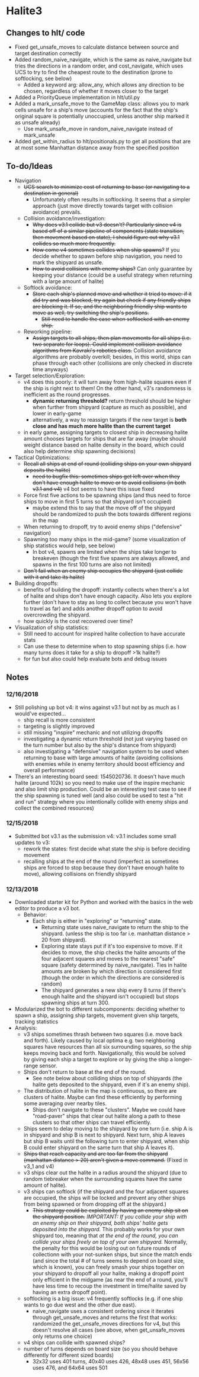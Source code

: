 # Halite3

## Changes to hlt/ code
- Fixed get_unsafe_moves to calculate distance between source and target
destination correctly
- Added random_naive_navigate, which is the same as naive_navigate but tries the
directions in a random order, and cost_navigate, which uses UCS to try to find
the cheapest route to the destination (prone to softlocking, see below)
  - Added a keyword arg: allow_any, which allows any direction to be chosen, regardless
  of whether it moves closer to the target
- Added a PriorityQueue implementation in hlt/util.py
- Added a mark_unsafe_move to the GameMap class: allows you to mark cells unsafe
for a ship's move (accounts for the fact that the ship's original square is
potentially unoccupied, unless another ship marked it as unsafe already)
  - Use mark_unsafe_move in random_naive_navigate instead of mark_unsafe
- Added get_within_radius to hlt/positionals.py to get all positions that are at
most some Manhattan distance away from the specified position

## To-do/Ideas
- Navigation
  - ~~UCS search to minimize cost of returning to base (or navigating to a
  destination in general)~~
    - Unfortunately often results in softlocking. It seems that a simpler approach
    (just move directly towards target with collision avoidance) prevails.
  - Collision avoidance/investigation:
    - ~~Why does v3.1 collide but v3 doesn't? Particularly since v4 is based off of
    a similar pipeline of components (state transition, then movement based on
    state), I should figure out why v3.1 collides so much more frequently.~~
    - ~~How come v4 sometimes collides when ship spawns?~~ If you decide whether to spawn
    before ship navigation, you need to mark the shipyard as unsafe.
    - ~~How to avoid collisions with enemy ships?~~ Can only guarantee by keeping your distance
    (could be a useful strategy when returning with a large amount of halite)
  - Softlock avoidance:
    - ~~Store each ship's planned move and whether it tried to move: if it did try
    and was blocked, try again but check if any friendly ships are blocking it.
    If so, and the neighboring friendly ship wants to move as well, try switching
    the ship's positions.~~
      - ~~Still need to handle the case when softlocked with an enemy ship.~~
  - Reworking pipeline:
    - ~~Assign targets to all ships, then plan movements for all ships (i.e. two
    separate for loops). Could implement collision avoidance algorithms from
    Kavraki's robotics class.~~ Collision avoidance algorithms are probably overkill;
    besides, in this world, ships can phase through each other (collisions are only
    checked in discrete time anyways)
- Target selection/Exploration:
  - v4 does this poorly: it will turn away from high-halite squares even if the
  ship is right next to them! On the other hand, v3's randomness is inefficient
  as the round progresses.
    - **dynamic returning threshold?** return threshold should be higher when further
    from shipyard (capture as much as possible), and lower in early-game
    - alternatively, a way to reassign targets if the new target is **both close and has
    much more halite than the current target**
  - in early game, assigning targets to closest ship in decreasing halite amount
  chooses targets for ships that are far away (maybe should weight distance based
  on halite density in the board, which could also help determine ship spawning decisions)
- Tactical Optimizations:
  - ~~Recall all ships at end of round (colliding ships on your own shipyard deposits the halite)~~
    - ~~need to bugfix this: sometimes ships get left over when they don't have enough halite to move
    or to avoid collisions (in both v3.1 and v4)~~ v4 bot seems to have this issue fixed
  - Force first five actions to be spawning ships (and thus need to force ships to move in first 5 turns
  so that shipyard isn't occupied)
    - maybe extend this to say that the move off of the shipyard should be randomized to
    push the bots towards different regions in the map
  - When returning to dropoff, try to avoid enemy ships ("defensive" navigation)
  - Spawning too many ships in the mid-game? (some visualization of ship statistics would help, see below)
    - In bot v4, spawns are limited when the ships take longer to breakeven (though the first five spawns
    are always allowed, and spawns in the first 100 turns are also not limited)
  - ~~Don't fail when an enemy ship occupies the shipyard (just collide with it and take its halite)~~
- Building dropoffs:
  - benefits of building the dropoff: instantly collects when there's a lot of halite
  and ships don't have enough capacity. Also lets you explore further (don't have
  to stay as long to collect because you won't have to travel as far) and adds
  another dropoff option to avoid overcrowding the shipyard.
  - how quickly is the cost recovered over time?
- Visualization of ship statistics:
  - Still need to account for inspired halite collection to have accurate stats
  - Can use these to determine when to stop spawning ships (i.e. how many turns does
  it take for a ship to dropoff >1k halite?)
  - for fun but also could help evaluate bots and debug issues

## Notes
### 12/16/2018
- Still polishing up bot v4: it wins against v3.1 but not by as much as I would've expected...
  - ship recall is more consistent
  - targeting is slightly improved
  - still missing "inspire" mechanic and not utilizing dropoffs
  - investigating a dynamic return threshold (not just varying based on the turn number
  but also by the ship's distance from shipyard)
  - also investigating a "defensive" navigation system to be used when returning to base
  with large amounts of halite (avoiding collisions with enemies while in enemy territory
  should boost efficiency and overall performance)
- There's an interesting board seed: 1545020736. It doesn't have much halite (around 102k)
so you need to make use of the inspire mechanic and also limit ship production. Could be an
interesting test case to see if the ship spawning is tuned well (and also could be used to test
a "hit and run" strategy where you intentionally collide with enemy ships and collect the
combined resources)

### 12/15/2018
- Submitted bot v3.1 as the submission v4: v3.1 includes some small updates to v3:
    - rework the states: first decide what state the ship is before deciding
    movement
    - recalling ships at the end of the round (imperfect as sometimes ships are
    forced to stop because they don't have enough halite to move), allowing
    collisions on friendly shipyard

### 12/13/2018
- Downloaded starter kit for Python and worked with the basics in the web editor
to produce a v3 bot.
    - Behavior:
        - Each ship is either in "exploring" or "returning" state.
            - Returning state uses naive_navigate to return the ship to the shipyard.
            (unless the ship is too far i.e. manhattan distance > 20 from shipyard).
            - Exploring state stays put if it's too expensive to move. If it decides
            to move, the ship checks the halite amounts of the four adjacent squares
            and moves to the nearest "safe" square (safety determined by naive_navigate).
            Ties in halite amounts are broken by which direction is considered first (though
            the order in which the directions are considered is random)
            - The shipyard generates a new ship every 8 turns (if there's enough halite
            and the shipyard isn't occupied) but stops spawning ships at turn 300.
- Modularized the bot to different subcomponents: deciding whether to spawn a ship,
assigning ship targets, movement given ship targets, tracking statistics
- Analysis:
  - v3 ships sometimes thrash between two squares (i.e. move back and forth).
  Likely caused by local optima e.g. two neighboring squares have resources
  than all six surrounding squares, so the ship keeps moving back and forth.
  Navigationally, this would be solved by giving each ship a target to explore
  or by giving the ship a longer-range sensor.
  - Ships don't return to base at the end of the round.
      - See note below about colliding ships on top of shipyards (the halite
      gets deposited to the shipyard, even if it's an enemy ship).
  - The distribution of halite in the map is continuous, so there are clusters
  of halite. Maybe can find these efficiently by performing some averaging over
  nearby tiles.
      - Ships don't navigate to these "clusters". Maybe we could have "road-paver"
      ships that clear out halite along a path to these clusters so that other ships
      can travel efficiently.
  - Ships seem to delay moving to the shipyard by one turn (i.e. ship A is in
  shipyard and ship B is next to shipyard. Next turn, ship A leaves but ship
  B waits until the following turn to enter shipyard, when ship B could enter
  shipyard on the same turn that ship A leaves it).
  - ~~Ships that reach capacity and are too far from the shipyard (manhattan
  distance > 20) aren't given a move command.~~ (Fixed in v3_1 and v4)
  - v3 ships clear out the halite in a radius around the shipyard (due to random
  tiebreaker when the surrounding squares have the same amount of halite).
  - v3 ships can softlock (if the shipyard and the four adjacent squares are
  occupied, the ships will be locked and prevent any other ships from being
  spawned or from dropping off at the shipyard.)
      - ~~This strategy could be exploited by having an enemy ship sit on the
      shipyard position.~~ *IMPORTANT: If you collide your ship with an enemy
      ship on their shipyard, both ships' halite gets deposited into the shipyard.*
      This probably works for your own shipyard too, meaning that *at the end
      of the round, you can collide your ships freely on top of your own shipyard.*
      Normally, the penalty for this would be losing out on future rounds of collectionn
      with your not-sunken ships, but since the match ends (and since the total # of turns
      seems to depend on board size, which is known), you can freely smash your ships
      together on your shipyard to dropoff all your halite, making a dropoff point
      only efficient in the midgame (as near the end of a round, you'll have less
      time to recoup the investment in time/halite saved by having an extra dropoff
      point).
  - softlocking is a big issue: v4 frequently softlocks (e.g. if one ship wants to go
  due west and the other due east).
      - naive_navigate uses a consistent ordering since it iterates through
      get_unsafe_moves and returns the first that works: randomized the get_unsafe_moves
      directions for v4, but this doesn't resolve all cases (see above, when
      get_unsafe_moves only returns one choice)
  - v4 ships can collide with spawned ships?
  - number of turns depends on board size (so you should behave differently
  for different sized boards)
      - 32x32 uses 401 turns, 40x40 uses 426, 48x48 uses 451, 56x56 uses 476, and 64x64 uses 501
